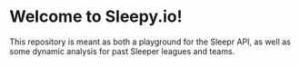 # Welcome to Sleepy.io!
This repository is meant as both a playground for the Sleepr API, as well as some dynamic analysis for past Sleeper leagues and teams.
